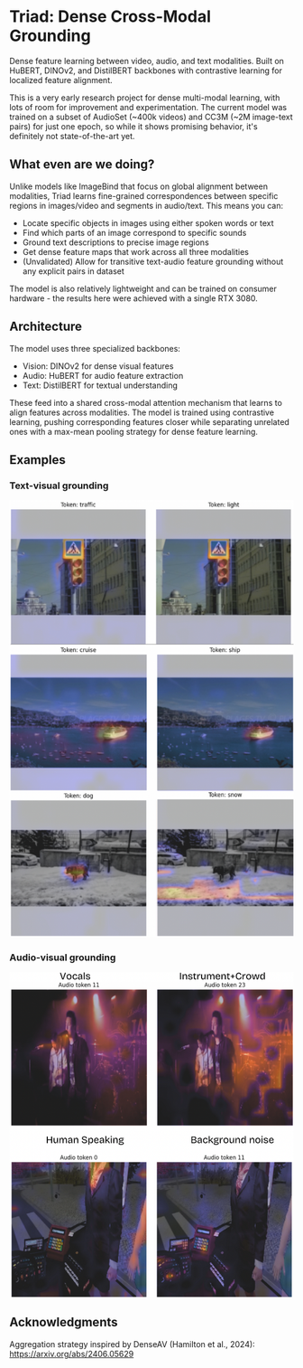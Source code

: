 # Triad: Dense Cross-Modal Grounding

Dense feature learning between video, audio, and text modalities. Built on HuBERT, DINOv2, and DistilBERT backbones with contrastive learning for localized feature alignment.

This is a very early research project for dense multi-modal learning, with lots of room for improvement and experimentation. The current model was trained on a subset of AudioSet (~400k videos) and CC3M (~2M image-text pairs) for just one epoch, so while it shows promising behavior, it's definitely not state-of-the-art yet.
## What even are we doing?

Unlike models like ImageBind that focus on global alignment between modalities, Triad learns fine-grained correspondences between specific regions in images/video and segments in audio/text. This means you can:

- Locate specific objects in images using either spoken words or text
- Find which parts of an image correspond to specific sounds
- Ground text descriptions to precise image regions
- Get dense feature maps that work across all three modalities
- (Unvalidated) Allow for transitive text-audio feature grounding without any explicit pairs in dataset

The model is also relatively lightweight and can be trained on consumer hardware - the results here were achieved with a single RTX 3080.

## Architecture 

The model uses three specialized backbones:
- Vision: DINOv2 for dense visual features 
- Audio: HuBERT for audio feature extraction
- Text: DistilBERT for textual understanding

These feed into a shared cross-modal attention mechanism that learns to align features across modalities. The model is trained using contrastive learning, pushing corresponding features closer while separating unrelated ones with a max-mean pooling strategy for dense feature learning.

## Examples 
### Text-visual grounding
![Text-visual grounding example](src/conts/Text_Visual.png)

### Audio-visual grounding 
![Audio-visual grounding example](src/conts/Audio_Visual.png)


## Acknowledgments

Aggregation strategy inspired by DenseAV (Hamilton et al., 2024): https://arxiv.org/abs/2406.05629
